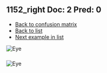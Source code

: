 ## 1152_right Doc: 2 Pred: 0
- [Back to confusion matrix](https://github.com/juliandewit/kaggle_retinopathy/blob/master/matrix.md)
- [Back to list](https://github.com/juliandewit/kaggle_retinopathy/blob/master/lists/20/list.md)
- [Next example in list](https://github.com/juliandewit/kaggle_retinopathy/blob/master/lists/20/11/11624_right.md)

![Eye](https://retinopaty.blob.core.windows.net/size1024/1152_right_2.jpeg)

### 

![Eye]()
